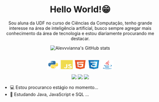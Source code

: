 <div>
<h1 align="center">
    Hello World!😁
</h1>
<p align="center">
    Sou aluna da UDF no curso de Ciências da Computação, tenho grande interesse na área de inteligência artificial, busco sempre agregar mais conhecimento da área de tecnologia e estou diariamente procurando me destacar.
</p> 
</div>

 <div   align="center"  >
    
![Alevvvianna's GitHub stats](https://github-readme-stats.vercel.app/api?username=alevvvianna&show_icons=true&theme=tokyonight)
    
</div>
    
    
<div align="center" valign="top"><br>
  <img align="center" alt="Python" height="30" width="40" src="https://raw.githubusercontent.com/devicons/devicon/master/icons/python/python-original.svg">
  <img align="center" alt="Js" height="30" width="40" src="https://raw.githubusercontent.com/devicons/devicon/master/icons/javascript/javascript-plain.svg">
  <img align="center" alt="HTML" height="30" width="40" src="https://raw.githubusercontent.com/devicons/devicon/master/icons/html5/html5-original.svg">
  <img align="center" alt="CSS" height="30" width="40" src="https://raw.githubusercontent.com/devicons/devicon/master/icons/css3/css3-original.svg">
  <img align="center" alt="Java" height="30" width="40" src="https://raw.githubusercontent.com/devicons/devicon/master/icons/java/java-original.svg">
</div><br>

<div align="center">
  <a href="https://www.instagram.com/alevvianna/" target="_blank"><img src="https://img.shields.io/badge/-Instagram-%23E4405F?style=for-the-badge&logo=instagram&logoColor=white" target="_blank"></a>
  <a href="https://www.linkedin.com/in/alexandra-vianna-776a95234/" target="_blank"><img src="https://img.shields.io/badge/-LinkedIn-%230077B5?style=for-the-badge&logo=linkedin&logoColor=white" target="_blank"></a> 
  <a href="mailto:alevvvianna@gmail.com"><img src="https://img.shields.io/badge/-Gmail-%23333?style=for-the-badge&logo=gmail&logoColor=white" target="_blank"></a>
</div>

- 💻 Estou procuranco estágio no momento... 
- 📕 Estudando Java, JavaScript e SQL ...
